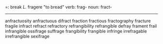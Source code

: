 =: break
*L.* fragere "to bread"
verb: frag- noun: fract-

---
anfractuosity
anfractuous
difract
fraction
fractious
fractography
fracture
fragile
infract
refract
refractory
refrangibility
refrangible
defray
frament
frail
infrangible
ossifrage
suffrage
frangibility
frangible
infringe
irrefragable
irrefrangible
sexifrage